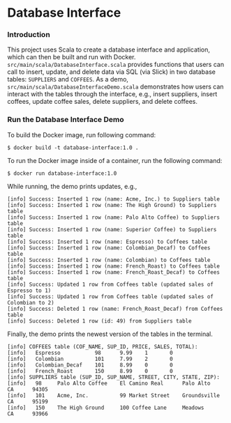 # Database Interface
### Introduction
This project uses Scala to create a database interface and application, which can then be built and run with Docker. `src/main/scala/DatabaseInterface.scala` provides functions that users can call to insert, update, and delete data via SQL (via Slick) in two database tables: `SUPPLIERS` and `COFFEES`. As a demo, `src/main/scala/DatabaseInterfaceDemo.scala` demonstrates how users can interact with the tables through the interface, e.g., insert suppliers, insert coffees, update coffee sales, delete suppliers, and delete coffees.
### Run the Database Interface Demo
To build the Docker image, run following command:   
```
$ docker build -t database-interface:1.0 .
```  
To run the Docker image inside of a container, run the following command:  
```
$ docker run database-interface:1.0
```
While running, the demo prints updates, e.g., 
```
[info] Success: Inserted 1 row (name: Acme, Inc.) to Suppliers table
[info] Success: Inserted 1 row (name: The High Ground) to Suppliers table
[info] Success: Inserted 1 row (name: Palo Alto Coffee) to Suppliers table
[info] Success: Inserted 1 row (name: Superior Coffee) to Suppliers table
[info] Success: Inserted 1 row (name: Espresso) to Coffees table
[info] Success: Inserted 1 row (name: Colombian_Decaf) to Coffees table
[info] Success: Inserted 1 row (name: Colombian) to Coffees table
[info] Success: Inserted 1 row (name: French_Roast) to Coffees table
[info] Success: Inserted 1 row (name: French_Roast_Decaf) to Coffees table
[info] Success: Updated 1 row from Coffees table (updated sales of Espresso to 1)
[info] Success: Updated 1 row from Coffees table (updated sales of Colombian to 2)
[info] Success: Deleted 1 row (name: French_Roast_Decaf) from Coffees table
[info] Success: Deleted 1 row (id: 49) from Suppliers table
```
Finally, the demo prints the newest version of the tables in the terminal.
```
[info] COFFEES table (COF_NAME, SUP_ID, PRICE, SALES, TOTAL):
[info]   Espresso           98      9.99    1       0
[info]   Colombian          101     7.99    2       0
[info]   Colombian_Decaf    101     8.99    0       0
[info]   French_Roast       150     8.99    0       0
[info] SUPPLIERS table (SUP_ID, SUP_NAME, STREET, CITY, STATE, ZIP):
[info]   98     Palo Alto Coffee    El Camino Real      Palo Alto       CA      94305
[info]   101    Acme, Inc.          99 Market Street    Groundsville    CA      95199
[info]   150    The High Ground     100 Coffee Lane     Meadows         CA      93966
```
